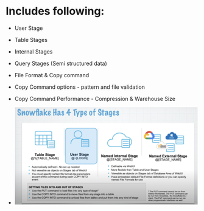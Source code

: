 
# Includes following:
- User Stage
- Table Stages 
- Internal Stages
- Query Stages (Semi structured data)
- File Format & Copy command
- Copy Command options - pattern and file validation
- Copy Command Performance - Compression & Warehouse Size


- ![alt text](images/image.png)